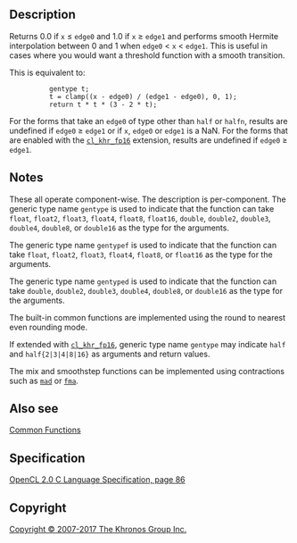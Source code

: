 
## Description

Returns 0.0 if `x` ≤ `edge0` and 1.0 if `x` ≥ `edge1` and performs
smooth Hermite interpolation between 0 and 1 when `edge0` &lt; `x` &lt;
`edge1`. This is useful in cases where you would want a threshold
function with a smooth transition.

This is equivalent to:

              gentype t;
              t = clamp((x - edge0) / (edge1 - edge0), 0, 1);
              return t * t * (3 - 2 * t);

For the forms that take an `edge0` of type other than `half` or `halfn`,
results are undefined if `edge0` ≥ `edge1` or if `x`, `edge0` or `edge1`
is a NaN. For the forms that are enabled with the
[`cl_khr_fp16`](cl_khr_fp16.html) extension, results are undefined if
`edge0` ≥ `edge1`.

## Notes

These all operate component-wise. The description is per-component. The
generic type name `gentype` is used to indicate that the function can
take `float`, `float2`, `float3`, `float4`, `float8`, `float16`,
`double`, `double2`, `double3`, `double4`, `double8`, or `double16` as
the type for the arguments.

The generic type name `gentypef` is used to indicate that the function
can take `float`, `float2`, `float3`, `float4`, `float8`, or `float16`
as the type for the arguments.

The generic type name `gentyped` is used to indicate that the function
can take `double`, `double2`, `double3`, `double4`, `double8`, or
`double16` as the type for the arguments.

The built-in common functions are implemented using the round to nearest
even rounding mode.

If extended with [`cl_khr_fp16`](cl_khr_fp16.html), generic type name
`gentype` may indicate `half` and `half{2|3|4|8|16}` as arguments and
return values.

The mix and smoothstep functions can be implemented using contractions
such as [`mad`](mad.html) or [`fma`](fma.html).

## Also see

[Common Functions](commonFunctions.html)

## Specification

[OpenCL 2.0 C Language Specification, page
86](https://www.khronos.org/registry/cl/specs/opencl-2.0-openclc.pdf#page=86)

## Copyright

[Copyright © 2007-2017 The Khronos Group Inc.](copyright.html)
